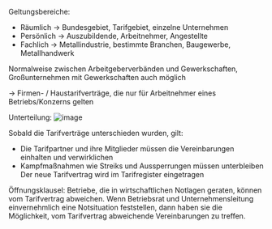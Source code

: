 Geltungsbereiche:
- Räumlich -> Bundesgebiet, Tarifgebiet, einzelne Unternehmen
- Persönlich -> Auszubildende, Arbeitnehmer, Angestellte
- Fachlich -> Metallindustrie, bestimmte Branchen, Baugewerbe, Metallhandwerk

Normalweise zwischen Arbeitgeberverbänden und Gewerkschaften, Großunternehmen mit Gewerkschaften auch möglich

-> Firmen- / Haustarifverträge, die nur für Arbeitnehmer eines Betriebs/Konzerns gelten

Unterteilung:
![image](https://user-images.githubusercontent.com/104757507/199497797-08baaa4b-74ed-4014-b4ee-752ac08b0200.png)

Sobald die Tarifverträge unterschieden wurden, gilt:
- Die Tarifpartner und ihre Mitglieder müssen die Vereinbarungen einhalten und verwirklichen
- Kampfmaßnahmen wie Streiks und Aussperrungen müssen unterbleiben
Der neue Tarifvertrag wird im Tarifregister eingetragen

Öffnungsklausel:
Betriebe, die in wirtschaftlichen Notlagen geraten, können vom Tarifvertrag abweichen.
Wenn Betriebsrat und Unternehmensleitung einvernehmlich eine Notsituation feststellen, dann haben sie die Möglichkeit, vom Tarifvertrag abweichende Vereinbarungen
zu treffen.
